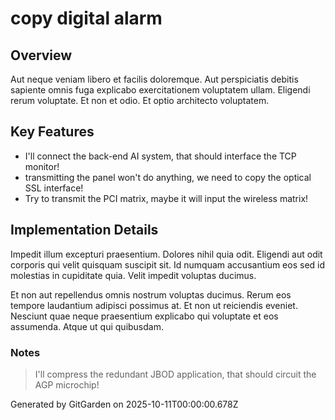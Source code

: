 # copy digital alarm

## Overview
Aut neque veniam libero et facilis doloremque. Aut perspiciatis debitis sapiente omnis fuga explicabo exercitationem voluptatem ullam. Eligendi rerum voluptate. Et non et odio. Et optio architecto voluptatem.

## Key Features
- I'll connect the back-end AI system, that should interface the TCP monitor!
- transmitting the panel won't do anything, we need to copy the optical SSL interface!
- Try to transmit the PCI matrix, maybe it will input the wireless matrix!

## Implementation Details
Impedit illum excepturi praesentium. Dolores nihil quia odit. Eligendi aut odit corporis qui velit quisquam suscipit sit. Id numquam accusantium eos sed id molestias in cupiditate quia. Velit impedit voluptas ducimus.
 Et non aut repellendus omnis nostrum voluptas ducimus. Rerum eos tempore laudantium adipisci possimus at. Et non ut reiciendis eveniet. Nesciunt quae neque praesentium explicabo qui voluptate et eos assumenda. Atque ut qui quibusdam.

### Notes
> I'll compress the redundant JBOD application, that should circuit the AGP microchip!

Generated by GitGarden on 2025-10-11T00:00:00.678Z